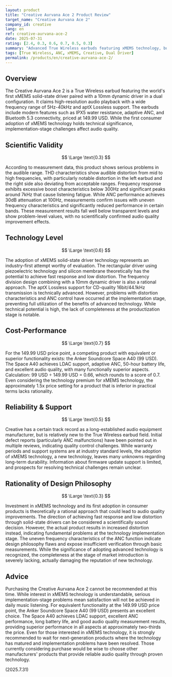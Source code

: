 ```yaml
---
layout: product
title: "Creative Aurvana Ace 2 Product Review"
target_name: "Creative Aurvana Ace 2"
company_id: creative
lang: en
ref: creative-aurvana-ace-2
date: 2025-07-31
rating: [2.4, 0.3, 0.6, 0.7, 0.5, 0.3]
summary: "Advanced True Wireless earbuds featuring xMEMS technology, but suffering from serious audio quality issues due to distortion problems and ANC malfunctions"
tags: [True Wireless, ANC, xMEMS, Creative, Dual Driver]
permalink: /products/en/creative-aurvana-ace-2/
---
```


## Overview

The Creative Aurvana Ace 2 is a True Wireless earbud featuring the world's first xMEMS solid-state driver paired with a 10mm dynamic driver in a dual configuration. It claims high-resolution audio playback with a wide frequency range of 5Hz-40kHz and aptX Lossless support. The earbuds include modern features such as IPX5 water resistance, adaptive ANC, and Bluetooth 5.3 connectivity, priced at 149.99 USD. While the first consumer adoption of xMEMS technology holds technical significance, implementation-stage challenges affect audio quality.

## Scientific Validity

$$ \Large \text{0.3} $$

According to measurement data, this product shows serious problems in the audible range. THD characteristics show audible distortion from mid to high frequencies, with particularly notable distortion in the left earbud and the right side also deviating from acceptable ranges. Frequency response exhibits excessive boost characteristics below 300Hz and significant peaks around 7kHz that cause listening fatigue. While ANC performance achieves 30dB attenuation at 100Hz, measurements confirm issues with uneven frequency characteristics and significantly reduced performance in certain bands. These measurement results fall well below transparent levels and show problem-level values, with no scientifically confirmed audio quality improvement effects.

## Technology Level

$$ \Large \text{0.6} $$

The adoption of xMEMS solid-state driver technology represents an industry-first attempt worthy of evaluation. The rectangular driver using piezoelectric technology and silicon membrane theoretically has the potential to achieve fast response and low distortion. The frequency division design combining with a 10mm dynamic driver is also a rational approach. The aptX Lossless support for CD-quality 16bit/44.1kHz transmission is technically advanced. However, problems with distortion characteristics and ANC control have occurred at the implementation stage, preventing full utilization of the benefits of advanced technology. While technical potential is high, the lack of completeness at the productization stage is notable.

## Cost-Performance

$$ \Large \text{0.7} $$

For the 149.99 USD price point, a competing product with equivalent or superior functionality exists: the Anker Soundcore Space A40 (99 USD). The Space A40 achieves LDAC support, adaptive ANC, 50-hour battery life, and excellent audio quality, with many functionally superior aspects. Calculation: 99 USD ÷ 149.99 USD = 0.66, which rounds to a score of 0.7. Even considering the technology premium for xMEMS technology, the approximately 1.5x price setting for a product that is inferior in practical terms lacks rationality.

## Reliability & Support

$$ \Large \text{0.5} $$

Creative has a certain track record as a long-established audio equipment manufacturer, but is relatively new to the True Wireless earbud field. Initial defect reports (particularly ANC malfunctions) have been pointed out in multiple reviews, indicating quality control challenges. While warranty periods and support systems are at industry standard levels, the adoption of xMEMS technology, a new technology, leaves many unknowns regarding long-term durability. Information about firmware update support is limited, and prospects for resolving technical challenges remain unclear.

## Rationality of Design Philosophy

$$ \Large \text{0.3} $$

Investment in xMEMS technology and its first adoption in consumer products is theoretically a rational approach that could lead to audio quality improvements. The direction of achieving fast response and low distortion through solid-state drivers can be considered a scientifically sound decision. However, the actual product results in increased distortion instead, indicating fundamental problems at the technology implementation stage. The uneven frequency characteristics of the ANC function indicate design philosophy flaws and expose insufficient verification through basic measurements. While the significance of adopting advanced technology is recognized, the completeness at the stage of market introduction is severely lacking, actually damaging the reputation of new technology.

## Advice

Purchasing the Creative Aurvana Ace 2 cannot be recommended at this time. While interest in xMEMS technology is understandable, serious implementation-stage problems mean satisfaction will not be achieved in daily music listening. For equivalent functionality at the 149.99 USD price point, the Anker Soundcore Space A40 (99 USD) presents an excellent choice. The Space A40 achieves LDAC support, excellent ANC performance, long battery life, and good audio quality measurement results, providing superior performance in all aspects at approximately two-thirds the price. Even for those interested in xMEMS technology, it is strongly recommended to wait for next-generation products where the technology has matured and implementation problems have been resolved. Those currently considering purchase would be wise to choose other manufacturers' products that provide reliable audio quality through proven technology.

(2025.7.31)